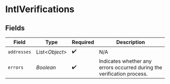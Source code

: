 # IntlVerifications


## Fields

| Field                                                                  | Type                                                                   | Required                                                               | Description                                                            |
| ---------------------------------------------------------------------- | ---------------------------------------------------------------------- | ---------------------------------------------------------------------- | ---------------------------------------------------------------------- |
| `addresses`                                                            | List<*Object*>                                                         | :heavy_check_mark:                                                     | N/A                                                                    |
| `errors`                                                               | *Boolean*                                                              | :heavy_check_mark:                                                     | Indicates whether any errors occurred during the verification process. |